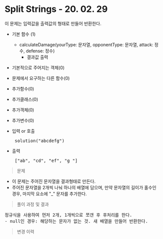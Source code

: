 # Split Strings - 20. 02. 29

이 문제는 입력값을 출력값의 형태로 만들어 반환한다.

- 기본 함수 (1)
  - calculateDamage(yourType: 문자열, opponentType: 문자열, attack: 정수, defense: 정수)
    - 결과값 출력
- 기본적으로 주어지는 객체(0)
- 문제에서 요구하는 다른 함수(0)
- 추가함수(0)
- 추가클래스(0)
- 추가객체(0)
- 추가변수(0)

- 입력 or 호출
  <pre> solution("abcdefg") </pre>
 
- 출력
  <pre> ["ab", "cd", "ef", "g_"] </pre>

> 문제
  - 이 문제는 주어진 문자열을 결과형태로 만든다.
  - 주어진 문자열을 2개씩 나눠 하나의 배열에 담으며, 만약 문자열의 길이가 홀수인 경우, 마지막 요소에 "_" 문자를 추가한다.

> 풀이 과정 및 결과
<pre>
정규식을 사용하여 먼저 2개, 1개씩으로 쪼갠 후 후처리를 한다.
- null인 경우: 해당하는 문자가 없는 것. 새 배열을 만들어 반환한다.
</pre>

>변경 이력

